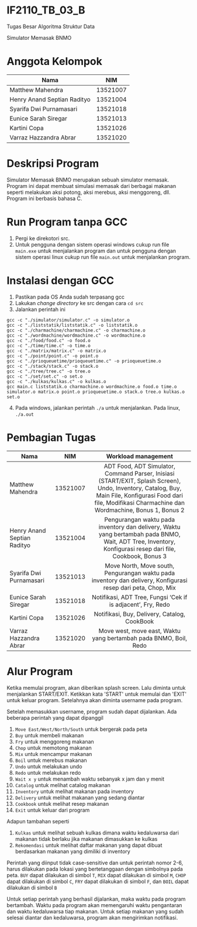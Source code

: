 # IF2110_TB_03_B
Tugas Besar Algoritma Struktur Data

Simulator Memasak BNMO

# Anggota Kelompok
| Nama | NIM |
| ----------- | ----------- |
| Matthew Mahendra | 13521007 |
| Henry Anand Septian Radityo | 13521004 |
| Syarifa Dwi Purnamasari | 13521018 |
| Eunice Sarah Siregar | 13521013 |
| Kartini Copa | 13521026
| Varraz Hazzandra Abrar | 13521020|

# Deskripsi Program
Simulator Memasak BNMO merupakan sebuah simulator memasak. Program ini dapat membuat
simulasi memasak dari berbagai makanan seperti melakukan aksi potong, aksi merebus,
aksi menggoreng, dll. Program ini berbasis bahasa C.
# Run Program tanpa GCC
1. Pergi ke direkotori src. 
2. Untuk pengguna dengan sistem operasi windows cukup run file `main.exe` untuk menjalankan program dan untuk pengguna dengan sistem operasi linux cukup run file `main.out` untuk menjalankan program.
# Instalasi dengan GCC
1. Pastikan pada OS Anda sudah terpasang gcc
2. Lakukan <i>change directory</i> ke src dengan cara `cd src`
3. Jalankan perintah ini

``` 
gcc -c "./simulator/simulator.c" -o simulator.o
gcc -c "./liststatik/liststatik.c" -o liststatik.o
gcc -c "./charmachine/charmachine.c" -o charmachine.o
gcc -c "./wordmachine/wordmachine.c" -o wordmachine.o
gcc -c "./food/food.c" -o food.o
gcc -c "./time/time.c" -o time.o
gcc -c "./matrix/matrix.c" -o matrix.o
gcc -c "./point/point.c" -o point.o
gcc -c "./prioqueuetime/prioqueuetime.c" -o prioqueuetime.o
gcc -c "./stack/stack.c" -o stack.o
gcc -c "./tree/tree.c" -o tree.o
gcc -c "./set/set.c" -o set.o
gcc -c "./kulkas/kulkas.c" -o kulkas.o
gcc main.c liststatik.o charmachine.o wordmachine.o food.o time.o simulator.o matrix.o point.o prioqueuetime.o stack.o tree.o kulkas.o set.o
```

4. Pada windows, jalankan perintah `./a` untuk menjalankan. Pada linux, `./a.out`

# Pembagian Tugas
| Nama                           |   NIM    |                                         Workload management                                                   |
| ------------------------------ | :------: | :-----------------------------------------------------------------------------------------------------------------: |
| Matthew Mahendra   | 13521007 | ADT Food, ADT Simulator, Command Parser, Inisiasi (START/EXIT, Splash Screen), Undo, Inventory, Catalog, Buy, Main File, Konfigurasi Food dari file, Modifikasi Charmachine dan Wordmachine, Bonus 1, Bonus 2|
| Henry Anand Septian Radityo  | 13521004 |Pengurangan waktu pada inventory dan delivery, Waktu yang bertambah pada BNMO, Wait, ADT Tree, Inventory, Konfigurasi resep dari file, Cookbook, Bonus 3 |
| Syarifa Dwi Purnamasari | 13521013 | Move North, Move south, Pengurangan waktu pada inventory dan delivery, Konfigurasi resep dari peta, Chop, Mix |
| Eunice Sarah Siregar | 13521018 |Notifikasi, ADT Tree, Fungsi ‘Cek if is adjacent’, Fry, Redo |
| Kartini Copa| 13521026 | Notifikasi, Buy, Delivery, Catalog, CookBook |
| Varraz Hazzandra Abrar| 13521020 | Move west, move east, Waktu yang bertambah pada BNMO, Boil, Redo|

# Alur Program
Ketika memulai program, akan diberikan splash screen. Lalu diminta untuk menjalankan START/EXIT. Ketikkan
kata 'START' untuk memulai dan 'EXIT' untuk keluar program. Setelahnya akan diminta username pada program.

Setelah memasukkan username, program sudah dapat dijalankan. Ada beberapa perintah yang dapat dipanggil
1. `Move East/West/North/South` untuk bergerak pada peta
2. `Buy` untuk membeli makanan
3. `Fry` untuk menggoreng makanan
4. `Chop` untuk memotong makanan
5. `Mix` untuk mencampur makanan
6. `Boil` untuk merebus makanan
7. `Undo` untuk melakukan undo
8. `Redo` untuk melakukan redo
9. `Wait x y` untuk menambah waktu sebanyak x jam dan y menit
10. `Catalog` untuk melihat catalog makanan
11. `Inventory` untuk melihat makanan pada inventory
12. `Delivery` untuk melihat makanan yang sedang diantar
13. `Cookbook` untuk melihat resep makanan
14. `Exit` untuk keluar dari program

Adapun tambahan seperti
1. `Kulkas` untuk melihat sebuah kulkas dimana waktu kedaluwarsa dari makanan tidak berlaku jika makanan dimasukkan ke kulkas
2. `Rekomendasi` untuk melihat daftar makanan yang dapat dibuat berdasarkan makanan yang dimiliki di inventory

Perintah yang diinput tidak case-sensitive dan untuk perintah nomor 2-6, harus dilakukan pada lokasi yang bertetanggaan dengan simbolnya pada peta. `BUY` dapat dilakukan di simbol `T`, `MIX` dapat dilakukan di simbol `M`, `CHOP` dapat dilakukan di simbol `C`, `FRY` dapat dilakukan di simbol `F`, dan `BOIL` dapat dilakukan di simbol `B`

Untuk setiap perintah yang berhasil dijalankan, maka waktu pada program bertambah. Waktu pada program akan memengaruhi waktu pengantaran dan waktu kedaluwarsa tiap makanan. Untuk setiap makanan yang sudah selesai diantar dan kedaluwarsa, program akan mengirimkan notifikasi.
